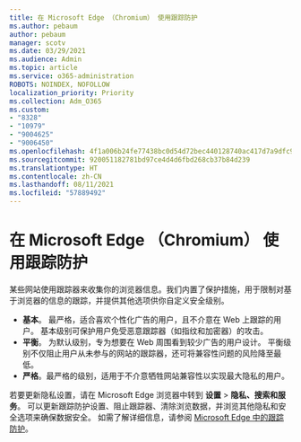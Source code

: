 ```yaml
---
title: 在 Microsoft Edge （Chromium） 使用跟踪防护
ms.author: pebaum
author: pebaum
manager: scotv
ms.date: 03/29/2021
ms.audience: Admin
ms.topic: article
ms.service: o365-administration
ROBOTS: NOINDEX, NOFOLLOW
localization_priority: Priority
ms.collection: Adm_O365
ms.custom:
- "8328"
- "10979"
- "9004625"
- "9006450"
ms.openlocfilehash: 4f1a006b24fe77438bc0d54d72bec440128740ac417d7a9dfc93c90d8f0d49ad
ms.sourcegitcommit: 920051182781bd97ce4d4d6fbd268cb37b84d239
ms.translationtype: HT
ms.contentlocale: zh-CN
ms.lasthandoff: 08/11/2021
ms.locfileid: "57889492"
---
```

# <a name="use-tracking-prevention-in-microsoft-edge-chromium"></a>在 Microsoft Edge （Chromium） 使用跟踪防护

某些网站使用跟踪器来收集你的浏览器信息。我们内置了保护措施，用于限制对基于浏览器的信息的跟踪，并提供其他选项供你自定义安全级别。

- **基本**。 最严格，适合喜欢个性化广告的用户，且不介意在 Web 上跟踪的用户。 基本级别可保护用户免受恶意跟踪器（如指纹和加密器）的攻击。
- **平衡**。 为默认级别，专为想要在 Web 周围看到较少广告的用户设计。 平衡级别不仅阻止用户从未参与的网站的跟踪器，还可将兼容性问题的风险降至最低。
- **严格**。最严格的级别，适用于不介意牺牲网站兼容性以实现最大隐私的用户。

若要更新隐私设置，请在 Microsoft Edge 浏览器中转到 **设置** > **隐私、搜索和服务**。 可以更新跟踪防护设置、阻止跟踪器、清除浏览数据，并浏览其他隐私和安全选项来确保数据安全。 如需了解详细信息，请参阅 [Microsoft Edge 中的跟踪防护](https://docs.microsoft.com/microsoft-edge/web-platform/tracking-prevention)。 